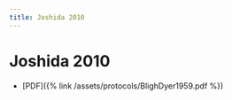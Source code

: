 ```yaml
---
title: Joshida 2010
---
```


# Joshida 2010

* [PDF]({% link /assets/protocols/BlighDyer1959.pdf %})
